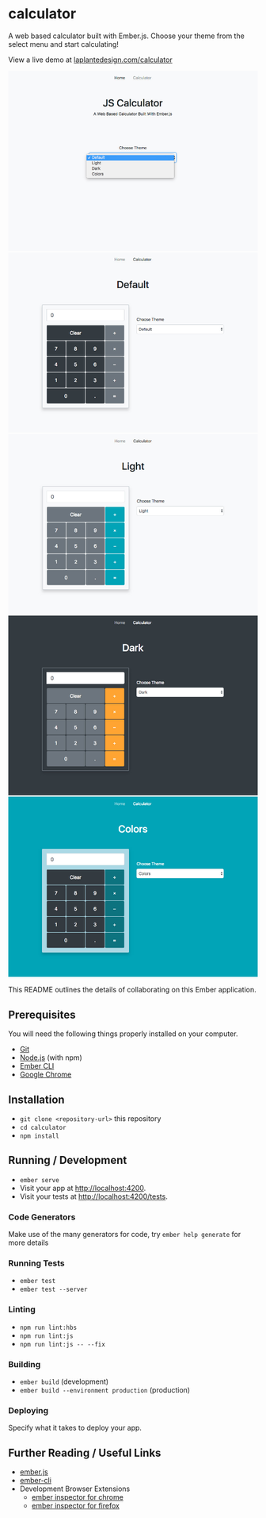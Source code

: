 # calculator

A web based calculator built with Ember.js.
Choose your theme from the select menu and start calculating!

View a live demo at [laplantedesign.com/calculator](http://laplantedesign.com/calculator/)

![alt text](https://raw.githubusercontent.com/sabretrack/Ember-Calculator/master/public/images/ember-calculator-home.jpg)
![alt text](https://raw.githubusercontent.com/sabretrack/Ember-Calculator/master/public/images/ember-calculator-default.jpg)
![alt text](https://raw.githubusercontent.com/sabretrack/Ember-Calculator/master/public/images/ember-calculator-light.jpg)
![alt text](https://raw.githubusercontent.com/sabretrack/Ember-Calculator/master/public/images/ember-calculator-dark.jpg)
![alt text](https://raw.githubusercontent.com/sabretrack/Ember-Calculator/master/public/images/ember-calculator-colors.jpg)

This README outlines the details of collaborating on this Ember application.

## Prerequisites

You will need the following things properly installed on your computer.

* [Git](https://git-scm.com/)
* [Node.js](https://nodejs.org/) (with npm)
* [Ember CLI](https://ember-cli.com/)
* [Google Chrome](https://google.com/chrome/)

## Installation

* `git clone <repository-url>` this repository
* `cd calculator`
* `npm install`

## Running / Development

* `ember serve`
* Visit your app at [http://localhost:4200](http://localhost:4200).
* Visit your tests at [http://localhost:4200/tests](http://localhost:4200/tests).

### Code Generators

Make use of the many generators for code, try `ember help generate` for more details

### Running Tests

* `ember test`
* `ember test --server`

### Linting

* `npm run lint:hbs`
* `npm run lint:js`
* `npm run lint:js -- --fix`

### Building

* `ember build` (development)
* `ember build --environment production` (production)

### Deploying

Specify what it takes to deploy your app.

## Further Reading / Useful Links

* [ember.js](https://emberjs.com/)
* [ember-cli](https://ember-cli.com/)
* Development Browser Extensions
  * [ember inspector for chrome](https://chrome.google.com/webstore/detail/ember-inspector/bmdblncegkenkacieihfhpjfppoconhi)
  * [ember inspector for firefox](https://addons.mozilla.org/en-US/firefox/addon/ember-inspector/)
